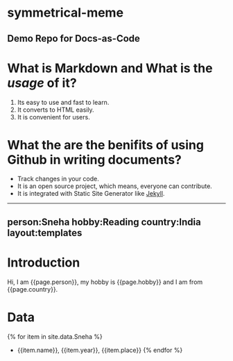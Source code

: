 # symmetrical-meme
## Demo Repo for Docs-as-Code

# What is **Markdown** and What is the _usage_ of it?
1. Its easy to use and fast to learn.
1. It converts to HTML easily.
1. It is convenient for users.

# What the are the benifits of using Github in writing documents? 
- Track changes in your code.
- It is an open source project, which means, everyone can contribute.
- It is integrated with Static Site Generator like [Jekyll](https://jekyllrb.com/).

---
person:Sneha
hobby:Reading
country:India
layout:templates
---


# Introduction

Hi, I am {{page.person}}, my hobby is {{page.hobby}} and I am from {{page.country}}.

# Data

{% for item in site.data.Sneha %}
- {{item.name}}, {{item.year}}, {{item.place}}
{% endfor %}
